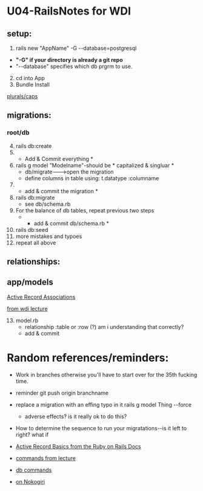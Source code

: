 # U04-RailsNotes for WDI

## setup:
1.  rails new "AppName" -G --database=postgresql
  - **"-G" if your directory is already a git repo**
  - "--database" specifies which db prgrm to use.  
2.  cd into App
3.  Bundle Install

[plurals/caps](https://git.generalassemb.ly/wdi-nyc-thundercats/LECTURE_U04_D05_Active-Record#pluralization)

## migrations:
### root/db
4.  rails db:create
5.  * Add & Commit everything *
6.  rails g model "Modelname"-should be * capitalized & singluar *
     - db/migrate--->open the migration
     - define columns in table using:
          t.datatype :columname
7.  * add & commit the migration *
8.  rails db:migrate
      - see db/schema.rb
9.  For the balance of db tables, repeat previous two steps
     * - add & commit db/schema.rb *
10.  rails db:seed
11.  more mistakes and typoes
12.  repeat all above

## relationships:
## app/models

[Active Record Associations](http://guides.rubyonrails.org/association_basics.html#choosing-between-has_many-through-and-has_and_belongs_to_many)

[from wdi lecture](https://git.generalassemb.ly/wdi-nyc-thundercats/LECTURE_U04_D05_Active-Record#relations-and-models)

13.  model.rb
     - relationship :table or :row (?) am i understanding that correctly?
     - add & commit


# Random references/reminders:
  - Work in branches otherwise you'll have to start over for the 35th fucking time.
  
  - reminder git push origin branchname
  - replace a migration with an effing typo in it rails g model Thing --force
      - adverse effects?  is it really ok to do this?
  
  - How to determine the sequence to run your migratations--is it left to right?  what if 

  - [Active Record Basics from the Ruby on Rails Docs](http://guides.rubyonrails.org/active_record_basics.html)
  - [commands from lecture](https://git.generalassemb.ly/wdi-nyc-thundercats/LECTURE_U04_D05_Active-Record#commands-to-know)
  - [db commands](https://jacopretorius.net/2014/02/all-rails-db-rake-tasks-and-what-they-do.html)
  - [on Nokogiri](https://codedump.io/share/tpZIx2NrDD6v/1)
